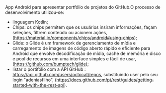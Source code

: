 App Android para apresentar portfólio de projetos do GitHub.O processo de desenvolvimento utilizou-se:
- linguagem Kotlin;
- Chips: os chips permitem que os usuários insiram informações, façam seleções, filtrem conteúdo ou acionem ações,
(https://material.io/components/chips/android#using-chips);
- Glide: o Glide é um framework de gerenciamento de mídia e carregamento de imagens de código aberto rápido e eficiente para Android que envolve decodificação de mídia, cache de memória e disco e pool de recursos em uma interface simples e fácil de usar,
(https://github.com/bumptech/glide);
- listar o portifólio com a API GitHub : https://api.github.com/users/octocat/repos, substituindo user pelo seu login "adeniasfilho",
(https://docs.github.com/pt/rest/guides/getting-started-with-the-rest-api).

